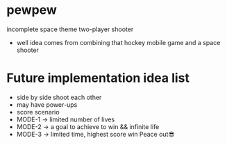 # pewpew
incomplete space theme two-player shooter
- well idea comes from combining that hockey mobile game and a space shooter
  
# Future implementation idea list 
- side by side shoot each other
- may have power-ups
- score scenario
- MODE-1 -> limited number of lives
- MODE-2 -> a goal to achieve to win && infinite life
- MODE-3 -> limited time, highest score win
  Peace out😎
